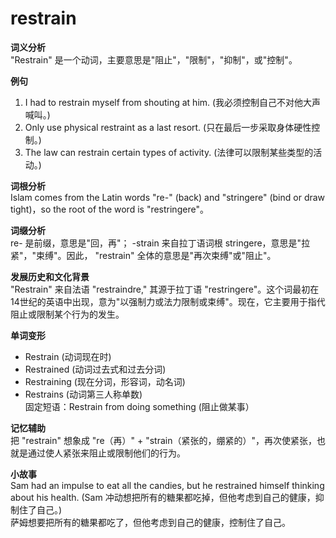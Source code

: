 # restrain

**词义分析**  
"Restrain" 是一个动词，主要意思是"阻止"，"限制"，"抑制"，或"控制"。

  

**例句**

  

1.  I had to restrain myself from shouting at him. (我必须控制自己不对他大声喊叫。)
2.  Only use physical restraint as a last resort. (只在最后一步采取身体硬性控制。)
3.  The law can restrain certain types of activity. (法律可以限制某些类型的活动。)

  

**词根分析**  
Islam comes from the Latin words "re-" (back) and "stringere" (bind or draw tight)，so the root of the word is "restringere"。

  

**词缀分析**  
re- 是前缀，意思是"回，再"； -strain 来自拉丁语词根 stringere，意思是"拉紧"，"束缚"。因此， "restrain" 全体的意思是"再次束缚"或"阻止"。

  

**发展历史和文化背景**  
"Restrain" 来自法语 "restraindre," 其源于拉丁语 "restringere"。这个词最初在14世纪的英语中出现，意为"以强制力或法力限制或束缚"。现在，它主要用于指代阻止或限制某个行为的发生。

  

**单词变形**

  

*   Restrain (动词现在时)
*   Restrained (动词过去式和过去分词)
*   Restraining (现在分词，形容词，动名词)
*   Restrains (动词第三人称单数)  
    固定短语：Restrain from doing something (阻止做某事）

  

**记忆辅助**  
把 "restrain" 想象成 "re（再）" + "strain（紧张的，绷紧的）"，再次使紧张，也就是通过使人紧张来阻止或限制他们的行为。

  

**小故事**  
Sam had an impulse to eat all the candies, but he restrained himself thinking about his health. (Sam 冲动想把所有的糖果都吃掉，但他考虑到自己的健康，抑制住了自己。)  
萨姆想要把所有的糖果都吃了，但他考虑到自己的健康，控制住了自己。
